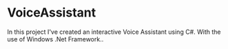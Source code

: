 # VoiceAssistant
In this project I've created an interactive Voice Assistant using C#. With the use of Windows .Net Framework..
